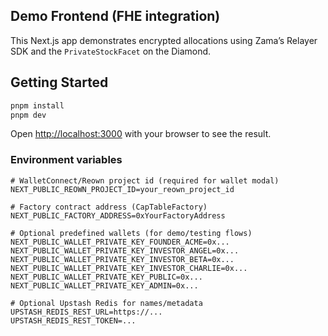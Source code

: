 ## Demo Frontend (FHE integration)

This Next.js app demonstrates encrypted allocations using Zama’s Relayer SDK and the `PrivateStockFacet` on the Diamond. 

## Getting Started

```bash
pnpm install
pnpm dev
```

Open [http://localhost:3000](http://localhost:3000) with your browser to see the result.

### Environment variables

```env
# WalletConnect/Reown project id (required for wallet modal)
NEXT_PUBLIC_REOWN_PROJECT_ID=your_reown_project_id

# Factory contract address (CapTableFactory)
NEXT_PUBLIC_FACTORY_ADDRESS=0xYourFactoryAddress

# Optional predefined wallets (for demo/testing flows)
NEXT_PUBLIC_WALLET_PRIVATE_KEY_FOUNDER_ACME=0x...
NEXT_PUBLIC_WALLET_PRIVATE_KEY_INVESTOR_ANGEL=0x...
NEXT_PUBLIC_WALLET_PRIVATE_KEY_INVESTOR_BETA=0x...
NEXT_PUBLIC_WALLET_PRIVATE_KEY_INVESTOR_CHARLIE=0x...
NEXT_PUBLIC_WALLET_PRIVATE_KEY_PUBLIC=0x...
NEXT_PUBLIC_WALLET_PRIVATE_KEY_ADMIN=0x...

# Optional Upstash Redis for names/metadata
UPSTASH_REDIS_REST_URL=https://...
UPSTASH_REDIS_REST_TOKEN=...
```